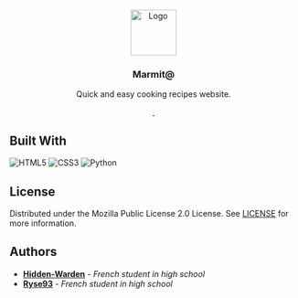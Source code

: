 <br/>
<p align="center">
  <a href="https://github.com/Hidden-Warden/Marmit65">
    <img src="https://raw.githubusercontent.com/Hidden-Warden/Marmit65/95a32a2b92e3f42bb9dcfc317f3db6fffc5829f6/image/logo.svg" alt="Logo" width="80" height="80">
  </a>

  <h3 align="center">Marmit@</h3>

  <p align="center">
    Quick and easy cooking recipes website.
  </p>
  <p align="center">
  <a aria-label="Version" href="">
    <img alt="" src="https://img.shields.io/badge/version-1.2.8-blue">
  </a>
  <a aria-label="License" href="">
    <img alt="" src="https://img.shields.io/badge/LICENSE-MPL-green?style=for-the-badge">
  </a>
</p>
</p>

## Built With

![HTML5](https://img.shields.io/badge/html5-%23E34F26.svg?style=for-the-badge&logo=html5&logoColor=white)
![CSS3](https://img.shields.io/badge/css3-%231572B6.svg?style=for-the-badge&logo=css3&logoColor=white)
![Python](https://img.shields.io/badge/python-3670A0?style=for-the-badge&logo=python&logoColor=ffdd54)

## License

Distributed under the Mozilla Public License 2.0 License. See [LICENSE](https://github.com/Hidden-Warden/Marmit65/blob/main/LICENSE) for more information.

## Authors

* **[Hidden-Warden](https://github.com/Hidden-Warden)** - *French student in high school*
* **[Ryse93](https://github.com/Ryse93)** - *French student in high school*
